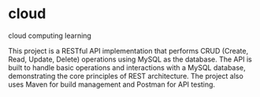 # cloud
cloud computing learning

This project is a RESTful API implementation that performs CRUD (Create, Read, Update, Delete) operations using MySQL as the database. The API is built to handle basic operations and interactions with a MySQL database, demonstrating the core principles of REST architecture. The project also uses Maven for build management and Postman for API testing.
